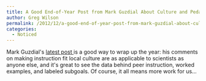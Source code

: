 ```yaml
---
title: A Good End-of-Year Post from Mark Guzdial About Culture and Pedagogy
author: Greg Wilson
permalink: /2012/12/a-good-end-of-year-post-from-mark-guzdial-about-culture-and-pedagogy/
categories:
  - Noticed
---
```

Mark Guzdial's [latest post ][1]is a good way to wrap up the year: his comments on making instruction fit local culture are as applicable to scientists as anyone else, and it's great to see the data behind peer instruction, worked examples, and labeled subgoals. Of course, it all means more work for us...

 [1]: http://computinged.wordpress.com/2012/12/21/the-bigger-issues-in-learning-to-code-culture-and-pedagogy/
